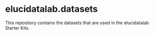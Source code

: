 # elucidatalab.datasets

This repository contains the datasets that are used in the elucidatalab Starter Kits. 

